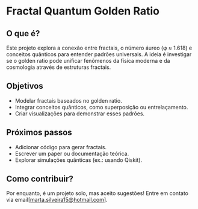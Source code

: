 # Fractal Quantum Golden Ratio

## O que é?
Este projeto explora a conexão entre fractais, o número áureo (φ ≈ 1.618) e conceitos quânticos para entender padrões universais. A ideia é investigar se o golden ratio pode unificar fenômenos da física moderna e da cosmologia através de estruturas fractais.

## Objetivos
- Modelar fractais baseados no golden ratio.
- Integrar conceitos quânticos, como superposição ou entrelaçamento.
- Criar visualizações para demonstrar esses padrões.

## Próximos passos
- Adicionar código para gerar fractais.
- Escrever um paper ou documentação teórica.
- Explorar simulações quânticas (ex.: usando Qiskit).

## Como contribuir?
Por enquanto, é um projeto solo, mas aceito sugestões! Entre em contato via email[marta.silveira15@hotmail.com].
